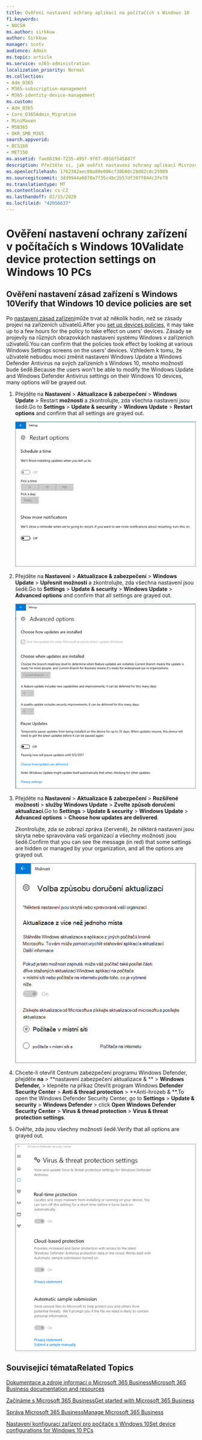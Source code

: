 ```yaml
---
title: Ověření nastavení ochrany aplikací na počítačích s Windows 10
f1.keywords:
- NOCSH
ms.author: sirkkuw
author: Sirkkuw
manager: scotv
audience: Admin
ms.topic: article
ms.service: o365-administration
localization_priority: Normal
ms.collection:
- Adm_O365
- M365-subscription-management
- M365-identity-device-management
ms.custom:
- Adm_O365
- Core_O365Admin_Migration
- MiniMaven
- MSB365
- OKR_SMB_M365
search.appverid:
- BCS160
- MET150
ms.assetid: fae8819d-7235-495f-9f07-d016f545887f
description: Přečtěte si, jak ověřit nastavení ochrany aplikací Microsoft 365 Business na zařízeních s Windows 10.
ms.openlocfilehash: 1762382aec00a80e006cf38b66c28d02c0c25989
ms.sourcegitcommit: 3dd9944a6070a7f35c4bc2b57df397f844c3fe79
ms.translationtype: MT
ms.contentlocale: cs-CZ
ms.lasthandoff: 02/15/2020
ms.locfileid: "42056637"
---
```

# <a name="validate-device-protection-settings-on-windows-10-pcs"></a><span data-ttu-id="944e1-103">Ověření nastavení ochrany zařízení v počítačích s Windows 10</span><span class="sxs-lookup"><span data-stu-id="944e1-103">Validate device protection settings on Windows 10 PCs</span></span>

## <a name="verify-that-windows-10-device-policies-are-set"></a><span data-ttu-id="944e1-104">Ověření nastavení zásad zařízení s Windows 10</span><span class="sxs-lookup"><span data-stu-id="944e1-104">Verify that Windows 10 device policies are set</span></span>

<span data-ttu-id="944e1-105">Po [nastavení zásad zařízení](protection-settings-for-windows-10-pcs.md)může trvat až několik hodin, než se zásady projeví na zařízeních uživatelů.</span><span class="sxs-lookup"><span data-stu-id="944e1-105">After you [set up devices policies](protection-settings-for-windows-10-pcs.md), it may take up to a few hours for the policy to take effect on users' devices.</span></span> <span data-ttu-id="944e1-106">Zásady se projevily na různých obrazovkách nastavení systému Windows v zařízeních uživatelů.</span><span class="sxs-lookup"><span data-stu-id="944e1-106">You can confirm that the policies took effect by looking at various Windows Settings screens on the users' devices.</span></span> <span data-ttu-id="944e1-107">Vzhledem k tomu, že uživatelé nebudou moci změnit nastavení Windows Update a Windows Defender Antivirus na svých zařízeních s Windows 10, mnoho možností bude šedě.</span><span class="sxs-lookup"><span data-stu-id="944e1-107">Because the users won't be able to modify the Windows Update and Windows Defender Antivirus settings on their Windows 10 devices, many options will be grayed out.</span></span>
  
1. <span data-ttu-id="944e1-108">Přejděte na **Nastavení** \> **Aktualizace &amp; zabezpečení** \> **Windows Update** \> Restart **možnosti** a zkontrolujte, zda všechna nastavení jsou šedě.</span><span class="sxs-lookup"><span data-stu-id="944e1-108">Go to **Settings** \> **Update &amp; security** \> **Windows Update** \> **Restart options** and confirm that all settings are grayed out.</span></span> 
    
    ![Všechny možnosti restartování jsou šedě.](../media/31308da9-18b0-47c5-bbf6-d5fa6747c376.png)
  
2. <span data-ttu-id="944e1-110">Přejděte na **Nastavení** \> **Aktualizace &amp; zabezpečení** \> **Windows Update** \> **Upřesnit možnosti** a zkontrolujte, zda všechna nastavení jsou šedě.</span><span class="sxs-lookup"><span data-stu-id="944e1-110">Go to **Settings** \> **Update &amp; security** \> **Windows Update** \> **Advanced options** and confirm that all settings are grayed out.</span></span> 
    
    ![Možnosti aktualizací rozšířené systému Windows jsou zobrazeny šedě.](../media/049cf281-d503-4be9-898b-c0a3286c7fc2.png)
  
3. <span data-ttu-id="944e1-112">Přejděte na **Nastavení** \> **Aktualizace &amp; zabezpečení** \> **Rozšířené možnosti** \> **služby Windows Update** \> **Zvolte způsob doručení aktualizací**.</span><span class="sxs-lookup"><span data-stu-id="944e1-112">Go to **Settings** \> **Update &amp; security** \> **Windows Update** \> **Advanced options** \> **Choose how updates are delivered**.</span></span>
    
    <span data-ttu-id="944e1-113">Zkontrolujte, zda se zobrazí zpráva (červeně), že některá nastavení jsou skryta nebo spravována vaší organizací a všechny možnosti jsou šedě.</span><span class="sxs-lookup"><span data-stu-id="944e1-113">Confirm that you can see the message (in red) that some settings are hidden or managed by your organization, and all the options are grayed out.</span></span>
    
    ![Zvolte, jak jsou aktualizace doručovány, na stránce indikuje, že nastavení jsou skrytá nebo spravovaná vaší organizací.](../media/6b3e37c5-da41-4afd-9983-b4f406216b59.png)
  
4. <span data-ttu-id="944e1-115">Chcete-li otevřít Centrum zabezpečení programu Windows Defender, přejděte **na** \> \*\*nastavení zabezpečení aktualizace &amp; \*\* \> **Windows Defender,** \> klepněte na příkaz Otevřít program Windows **Defender Security Center** \> **Anti &amp; thread protection** \> \*\*Anti-hrozeb &amp; \*\*.</span><span class="sxs-lookup"><span data-stu-id="944e1-115">To open the Windows Defender Security Center, go to **Settings** \> **Update &amp; security** \> **Windows Defender** \> click **Open Windows Defender Security Center** \> **Virus &amp; thread protection** \> **Virus &amp; threat protection settings**.</span></span> 
    
5. <span data-ttu-id="944e1-116">Ověřte, zda jsou všechny možnosti šedě.</span><span class="sxs-lookup"><span data-stu-id="944e1-116">Verify that all options are grayed out.</span></span> 
    
    ![Nastavení ochrany proti virům a hrozbám je šedě.](../media/9ca68d40-a5d9-49d7-92a4-c581688b5926.png)
  
## <a name="related-topics"></a><span data-ttu-id="944e1-118">Související témata</span><span class="sxs-lookup"><span data-stu-id="944e1-118">Related Topics</span></span>

[<span data-ttu-id="944e1-119">Dokumentace a zdroje informací o Microsoft 365 Business</span><span class="sxs-lookup"><span data-stu-id="944e1-119">Microsoft 365 Business documentation and resources</span></span>](https://go.microsoft.com/fwlink/p/?linkid=853701)
  
[<span data-ttu-id="944e1-120">Začínáme s Microsoft 365 Business</span><span class="sxs-lookup"><span data-stu-id="944e1-120">Get started with Microsoft 365 Business</span></span>](microsoft-365-business-overview.md)
  
[<span data-ttu-id="944e1-121">Správa Microsoft 365 Business</span><span class="sxs-lookup"><span data-stu-id="944e1-121">Manage Microsoft 365 Business</span></span>](manage.md)
  
[<span data-ttu-id="944e1-122">Nastavení konfigurací zařízení pro počítače s Windows 10</span><span class="sxs-lookup"><span data-stu-id="944e1-122">Set device configurations for Windows 10 PCs</span></span>](protection-settings-for-windows-10-pcs.md)
  

